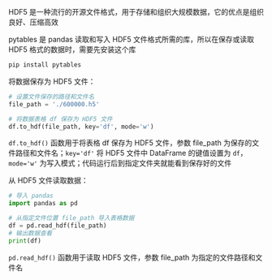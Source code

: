 HDF5 是一种流行的开源文件格式，用于存储和组织大规模数据，它的优点是组织良好、压缩高效

pytables 是 pandas 读取和写入 HDF5 文件格式所需的库，所以在保存或读取 HDF5 格式的数据时，需要先安装这个库

```bash
pip install pytables
```

将数据保存为 HDF5 文件：

```python
# 设置文件保存的路径和文件名
file_path = './600000.h5'

# 将数据表格 df 保存为 HDF5 文件
df.to_hdf(file_path, key='df', mode='w')
```

`df.to_hdf()` 函数用于将表格 df 保存为 HDF5 文件，参数 file_path 为保存的文件路径和文件名；`key='df'` 将 HDF5 文件中 DataFrame 的键值设置为 `df`， `mode='w'` 为写入模式；代码运行后到指定文件夹就能看到保存好的文件

从 HDF5 文件读取数据：

```python
# 导入 pandas
import pandas as pd

# 从指定文件位置 file_path 导入表格数据
df = pd.read_hdf(file_path)
# 输出数据查看
print(df)
```

`pd.read_hdf()` 函数用于读取 HDF5 文件，参数 file_path 为指定的文件路径和文件名